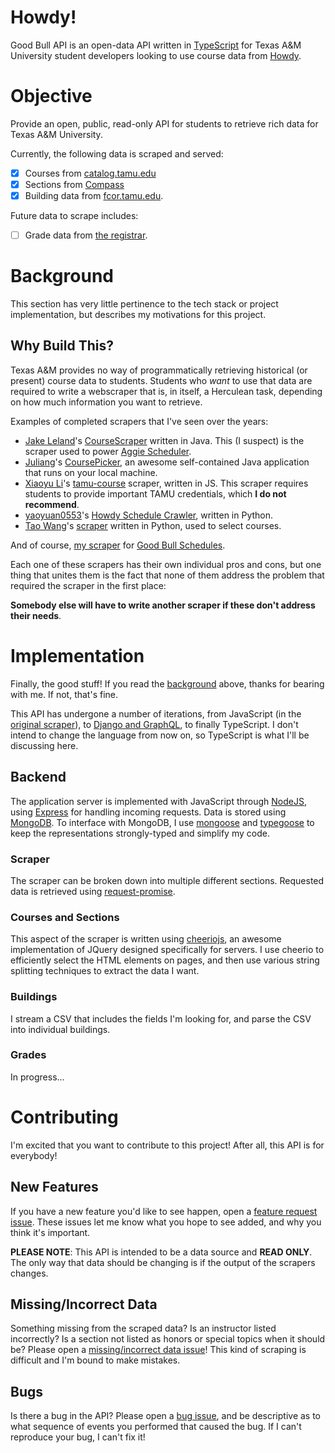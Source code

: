 # Howdy!
Good Bull API is an open-data API written in [TypeScript](https://www.typescriptlang.org/) for Texas A&M University student developers looking to use course data from [Howdy](https://howdy.tamu.edu/uPortal/normal/render.uP).

# Objective
Provide an open, public, read-only API for students to retrieve rich data for Texas A&M University.

Currently, the following data is scraped and served:
- [X] Courses from [catalog.tamu.edu](http://catalog.tamu.edu/undergraduate/course-descriptions/)
- [X] Sections from [Compass](https://compass-ssb.tamu.edu/pls/PROD/bwckschd.p_disp_dyn_sched)
- [X] Building data from [fcor.tamu.edu](http://fcor.tamu.edu/webreporter/indexv6.asp?t=[Current_Inv_Bldgs]).

Future data to scrape includes:
- [ ] Grade data from [the registrar](http://web-as.tamu.edu/gradereport/).

# Background
This section has very little pertinence to the tech stack or project implementation, but describes my motivations for this project.

## Why Build This?
Texas A&M provides no way of programmatically retrieving historical (or present) course data to students. Students who _want_ to use that data are required to write a webscraper that is, in itself, a Herculean task, depending on how much information you want to retrieve.

Examples of completed scrapers that I've seen over the years:
- [Jake Leland](http://jakeleland.com/)'s [CourseScraper](https://github.com/jake-leland/CourseScraper) written in Java. This (I suspect) is the scraper used to power [Aggie Scheduler](http://www.aggiescheduler.com/).
- [Juliang](https://github.com/Juliang0705/)'s [CoursePicker](https://github.com/Juliang0705/CoursePicker), an awesome self-contained Java application that runs on your local machine.
- [Xiaoyu Li](https://github.com/xiaoyu-tamu/)'s [tamu-course](https://github.com/xiaoyu-tamu/tamu-course) scraper, written in JS.  This scraper requires students to provide important TAMU credentials, which __I do not recommend__.
- [yaoyuan0553](https://github.com/yaoyuan0553/)'s [Howdy Schedule Crawler](https://github.com/yaoyuan0553/HowdyScheduleCrawler), written in Python.
- [Tao Wang](https://github.com/taobupt/)'s [scraper](https://github.com/taobupt/tamu) written in Python, used to select courses.

And of course, [my scraper](https://github.com/SaltyQuetzals/GoodBullSchedules/tree/master/server/scraper) for [Good Bull Schedules](https://goodbullschedules.com).

Each one of these scrapers has their own individual pros and cons, but one thing that unites them is the fact that none of them address the problem that required the scraper in the first place: 

__Somebody else will have to write another scraper if these don't address their needs__.

# Implementation

Finally, the good stuff! If you read the [background](#background) above, thanks for bearing with me. If not, that's fine.

This API has undergone a number of iterations, from JavaScript (in the [original scraper](https://github.com/SaltyQuetzals/GoodBullSchedules/tree/master/server/scraper)), to [Django and GraphQL](https://github.com/SaltyQuetzals/Good-Bull-API/tree/5fa008f2225d6ded9f4aa9f86788dccc1427b65a), to finally TypeScript. I don't intend to change the language from now on, so TypeScript is what I'll be discussing here.

## Backend
The application server is implemented with JavaScript through [NodeJS](https://nodejs.org/en/), using [Express](https://github.com/expressjs/express) for handling incoming requests. Data is stored using [MongoDB](https://www.mongodb.com/). To interface with MongoDB, I use [mongoose](https://mongoosejs.com/) and [typegoose](https://github.com/szokodiakos/typegoose) to keep the representations strongly-typed and simplify my code.

### Scraper
The scraper can be broken down into multiple different sections. Requested data is retrieved using [request-promise](https://github.com/request/request-promise).

### Courses and Sections
This aspect of the scraper is written using [cheeriojs](https://cheerio.js.org/), an awesome implementation of JQuery designed specifically for servers. I use cheerio to efficiently select the HTML elements on pages, and then use various string splitting techniques to extract the data I want.

### Buildings
I stream a CSV that includes the fields I'm looking for, and parse the CSV into individual buildings.

### Grades
In progress...

# Contributing
I'm excited that you want to contribute to this project! After all, this API is for everybody! 

## New Features
If you have a new feature you'd like to see happen, open a [feature request issue](https://github.com/SaltyQuetzals/Good-Bull-API/issues/new?template=feature_request.md). These issues let me know what you hope to see added, and why you think it's important.

__PLEASE NOTE__: This API is intended to be a data source and __READ ONLY__. The only way that data should be changing is if the output of the scrapers changes.

## Missing/Incorrect Data
Something missing from the scraped data? Is an instructor listed incorrectly? Is a section not listed as honors or special topics when it should be? Please open a [missing/incorrect data issue](https://github.com/SaltyQuetzals/Good-Bull-API/issues/new?template=missing-incorrect-data.md)! This kind of scraping is difficult and I'm bound to make mistakes.

## Bugs
Is there a bug in the API? Please open a [bug issue](https://github.com/SaltyQuetzals/Good-Bull-API/issues/new?template=bug_report.md), and be descriptive as to what sequence of events you performed that caused the bug. If I can't reproduce your bug, I can't fix it!
